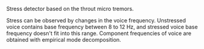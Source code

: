 Stress detector based on the throut micro tremors.

Stress can be observed by changes in the voice frequency.
Unstressed voice contains base frequency between 8 to 12 Hz, and stressed voice base frequency doesn't fit into this range. Component frequencies of voice are obtained with empirical mode decomposition.

